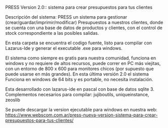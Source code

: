 PRESS Version 2.0:: sistema para crear presupuestos para tus clientes

Descripción del sistema:
PRESS un sistema para gestionar (crear/guardar/imprimir/modificar) Presupuestos a nuestros clientes, donde se cuenta con una base de datos de productos y clientes, con el control de stock correspondiente a las posibles salidas.

En esta carpeta se encuentra el codigo fuente, listo para compilar con Lazarus-Ide y generar el executable .exe para windows. 

El sistema como siempre es gratis para nuestra comunidad, funciona en windows y no requiere de altos recursos, puede correr en PC más viejitas, con un entorno de 800 x 600 para monitores chicos (por supuesto que puede usarse en más grandes). En esta última versión 2.0 el sistema Funciona en windows de 64 bits y es portable, no necesita instalación. 

Esta desarrollado con lazarus-ide en pascal con base de datos sqlite 3. 
Complementos necesarios para compilar: jujiboutils, uniqueinstance, zeoslib 

Se puede descargar la version ejecutable para windows en nuestra web: 
https://www.webscom.com.ar/press-nueva-version-sistema-para-crear-presupuestos-para-tus-clientes/ 
